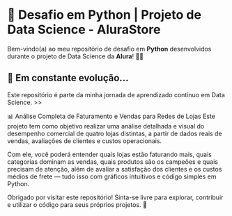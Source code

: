# 🚀 Desafio em Python | Projeto de Data Science - AluraStore

Bem-vindo(a) ao meu repositório de desafio em **Python** desenvolvidos durante o projeto de Data Science da **Alura**! 🧠🐍

## 🌱 Em constante evolução...

Este repositório é parte da minha jornada de aprendizado contínuo em Data Science. >>


📊 Análise Completa de Faturamento e Vendas para Redes de Lojas
Este projeto tem como objetivo realizar uma análise detalhada e visual do desempenho comercial de quatro lojas distintas, a partir de dados reais de vendas, avaliações de clientes e custos operacionais.

Com ele, você poderá entender quais lojas estão faturando mais, quais categorias dominam as vendas, quais produtos são os campeões e quais precisam de atenção, além de avaliar a satisfação dos clientes e os custos médios de frete — tudo isso com gráficos intuitivos e código simples em Python.

Obrigado por visitar este repositório!
Sinta-se livre para explorar, contribuir e utilizar o código para seus próprios projetos. 🚀
